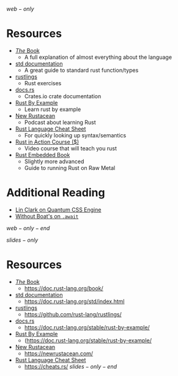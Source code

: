 $web-only$
# Resources
* [*The* Book](https://doc.rust-lang.org/book/)
  * A full explanation of almost everything about the language
* [std documentation](https://doc.rust-lang.org/std/index.html)
  * A great guide to standard rust function/types
* [rustlings](https://github.com/rust-lang/rustlings/)
  * Rust exercises
* [docs.rs](https://docs.rs)
  * Crates.io crate documentation
* [Rust By Example](https://doc.rust-lang.org/stable/rust-by-example/)
  * Learn rust by example
* [New Rustacean](https://newrustacean.com/)
  * Podcast about learning Rust
* [Rust Language Cheat Sheet](https://cheats.rs/)
  * For quickly looking up syntax/semantics
* [Rust in Action Course ($)](https://www.manning.com/books/rust-in-action)
  * Video course that will teach you rust
* [Rust Embedded Book](https://rust-embedded.github.io/discovery/)
  * Slightly more advanced
  * Guide to running Rust on Raw Metal
# Additional Reading
* [Lin Clark on Quantum CSS Engine](https://hacks.mozilla.org/2017/08/inside-a-super-fast-css-engine-quantum-css-aka-stylo/)
* [Without Boat's on `.await`](https://paper.dropbox.com/doc/Await-Syntax-Write-Up-t9NlOSeI4RQ8AINsaSSyJ)

$web-only-end$

$slides-only$
# Resources
* [*The* Book](https://doc.rust-lang.org/book/)
  * https://doc.rust-lang.org/book/
* [std documentation](https://doc.rust-lang.org/std/index.html)
  * https://doc.rust-lang.org/std/index.html
* [rustlings](https://github.com/rust-lang/rustlings/)
  * https://github.com/rust-lang/rustlings/
* [docs.rs](https://docs.rs)
  * https://doc.rust-lang.org/stable/rust-by-example/
* [Rust By Example](https://doc.rust-lang.org/stable/rust-by-example/)
  * (https://doc.rust-lang.org/stable/rust-by-example/
* [New Rustacean](https://newrustacean.com/)
  * https://newrustacean.com/
* [Rust Language Cheat Sheet](https://cheats.rs/)
  * https://cheats.rs/
$slides-only-end$